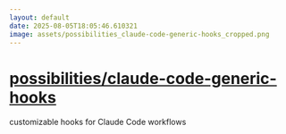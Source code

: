 ```yaml
---
layout: default
date: 2025-08-05T18:05:46.610321
image: assets/possibilities_claude-code-generic-hooks_cropped.png
---
```


# [possibilities/claude-code-generic-hooks](https://github.com/possibilities/claude-code-generic-hooks)

customizable hooks for Claude Code workflows
